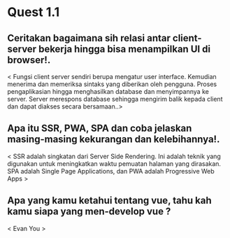 # Quest 1.1

## Ceritakan bagaimana sih relasi antar client-server bekerja hingga bisa menampilkan UI di browser!.

< Fungsi client server sendiri berupa mengatur user interface. Kemudian menerima dan memeriksa sintaks yang diberikan oleh pengguna. Proses pengaplikasian hingga menghasilkan database dan menyimpannya ke server. Server merespons database sehingga mengirim balik kepada client dan dapat diakses secara bersamaan..>

## Apa itu SSR, PWA, SPA dan coba jelaskan masing-masing kekurangan dan kelebihannya!.

< SSR adalah singkatan dari Server Side Rendering. Ini adalah teknik yang digunakan untuk meningkatkan waktu pemuatan halaman yang dirasakan. SPA adalah Single Page Applications, dan PWA adalah Progressive Web Apps >

## Apa yang kamu ketahui tentang vue, tahu kah kamu siapa yang men-develop vue ?

< Evan You >